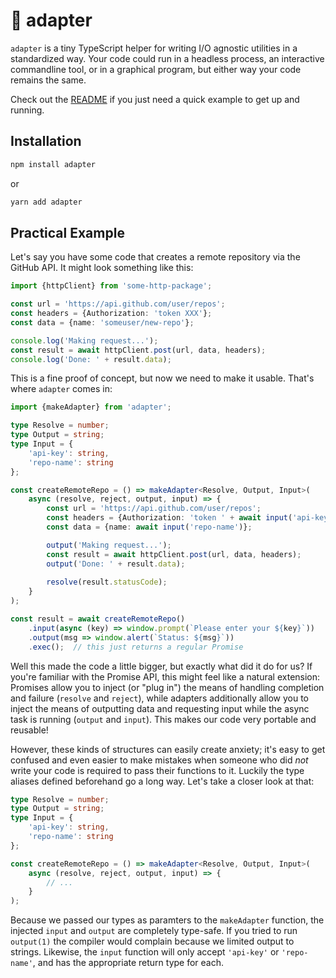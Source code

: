 # 🔌 adapter
`adapter` is a tiny TypeScript helper for writing I/O agnostic utilities in a standardized way.  Your code could run in a headless process, an interactive commandline tool, or in a graphical program, but either way your code remains the same.

Check out the [README](https://github.com/tannerntannern/adapter) if you just need a quick example to get up and running.

## Installation
```bash
npm install adapter
```
or
```bash
yarn add adapter
```

## Practical Example
Let's say you have some code that creates a remote repository via the GitHub API.  It might look something like this:

```typescript
import {httpClient} from 'some-http-package';

const url = 'https://api.github.com/user/repos';
const headers = {Authorization: 'token XXX'};
const data = {name: 'someuser/new-repo'};

console.log('Making request...');
const result = await httpClient.post(url, data, headers);
console.log('Done: ' + result.data);
```

This is a fine proof of concept, but now we need to make it usable.  That's where `adapter` comes in:

```typescript
import {makeAdapter} from 'adapter';

type Resolve = number;
type Output = string;
type Input = {
    'api-key': string,
    'repo-name': string
};

const createRemoteRepo = () => makeAdapter<Resolve, Output, Input>(
    async (resolve, reject, output, input) => {
        const url = 'https://api.github.com/user/repos';
        const headers = {Authorization: 'token ' + await input('api-key')};
        const data = {name: await input('repo-name')};

        output('Making request...');
        const result = await httpClient.post(url, data, headers);
        output('Done: ' + result.data);
        
        resolve(result.statusCode);
    }
);

const result = await createRemoteRepo()
    .input(async (key) => window.prompt(`Please enter your ${key}`))
    .output(msg => window.alert(`Status: ${msg}`))
    .exec();  // this just returns a regular Promise
```

Well this made the code a little bigger, but exactly what did it do for us?  If you're familiar with the Promise API, this might feel like a natural extension:  Promises allow you to inject (or "plug in") the means of handling completion and failure (`resolve` and `reject`), while adapters additionally allow you to inject the means of outputting data and requesting input while the async task is running (`output` and `input`).  This makes our code very portable and reusable!

However, these kinds of structures can easily create anxiety; it's easy to get confused and even easier to make mistakes when someone who did _not_ write your code is required to pass their functions to it.  Luckily the type aliases defined beforehand go a long way.  Let's take a closer look at that:

```typescript
type Resolve = number;
type Output = string;
type Input = {
    'api-key': string,
    'repo-name': string
};

const createRemoteRepo = () => makeAdapter<Resolve, Output, Input>(
    async (resolve, reject, output, input) => {
        // ...
    }
);
```

Because we passed our types as paramters to the `makeAdapter` function, the injected `input` and `output` are completely type-safe.  If you tried to run `output(1)` the compiler would complain because we limited output to strings.  Likewise, the `input` function will only accept `'api-key'` or `'repo-name'`, and has the appropriate return type for each.
